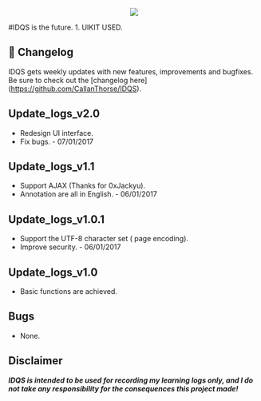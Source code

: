 <p align="center"><img src="http://blogpictures.oss-cn-shanghai.aliyuncs.com/github/logo.png" /></p>
#IDQS is the future.
1. UIKIT USED.

## :scroll: Changelog
IDQS gets weekly updates with new features, improvements and bugfixes.
Be sure to check out the [changelog here] (https://github.com/CallanThorse/IDQS).

## Update_logs_v2.0
* Redesign UI interface.
* Fix bugs. - 07/01/2017

## Update_logs_v1.1
* Support AJAX (Thanks for 0xJackyu).
* Annotation are all in English. - 06/01/2017

## Update_logs_v1.0.1
* Support the UTF-8 character set ( page encoding).
* Improve security. - 06/01/2017

## Update_logs_v1.0
* Basic functions are achieved.

## Bugs
* None.

## Disclaimer
***IDQS is intended to be used for recording my learning logs only, and I do not take any responsibility for the consequences this project made!***
